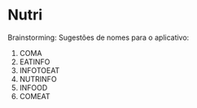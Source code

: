 ﻿# Nutri
Brainstorming: Sugestões de nomes para o aplicativo:

1. COMA
2. EATINFO
3. INFOTOEAT
4. NUTRINFO
5. INFOOD
6. COMEAT